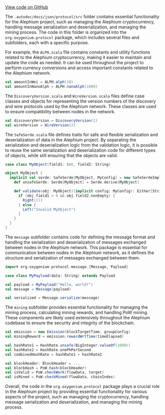 [View code on GitHub](https://github.com/oxygenium/oxygenium/.autodoc/docs/json/protocol/src)

The `.autodoc/docs/json/protocol/src` folder contains essential functionality for the Alephium project, such as managing the Alephium cryptocurrency, handling message serialization and deserialization, and managing the mining process. The code in this folder is organized into the `org.oxygenium.protocol` package, which includes several files and subfolders, each with a specific purpose.

For example, the `ALPH.scala` file contains constants and utility functions related to the Alephium cryptocurrency, making it easier to maintain and update the code as needed. It can be used throughout the project to perform currency conversions and access important constants related to the Alephium network.

```scala
val amountInWei = ALPH.alph(10)
val amountInNanoAlph = ALPH.nanoAlph(1000)
```

The `DiscoveryVersion.scala` and `WireVersion.scala` files define case classes and objects for representing the version numbers of the discovery and wire protocols used by the Alephium network. These classes are used to ensure compatibility between nodes in the network.

```scala
val discoveryVersion = DiscoveryVersion(1)
val wireVersion = WireVersion(2)
```

The `SafeSerde.scala` file defines traits for safe and flexible serialization and deserialization of data in the Alephium project. By separating the serialization and deserialization logic from the validation logic, it is possible to reuse the same serialization and deserialization code for different types of objects, while still ensuring that the objects are valid.

```scala
case class MyObject(field1: Int, field2: String)

object MyObject {
  implicit val serde: SafeSerde[MyObject, MyConfig] = new SafeSerdeImpl[MyObject, MyConfig] {
    def unsafeSerde: Serde[MyObject] = Serde.derive[MyObject]

    def validate(obj: MyObject)(implicit config: MyConfig): Either[String, Unit] = {
      if (obj.field1 > 0 && obj.field2.nonEmpty) {
        Right(())
      } else {
        Left("Invalid MyObject")
      }
    }
  }
}
```

The `message` subfolder contains code for defining the message format and handling the serialization and deserialization of messages exchanged between nodes in the Alephium network. This package is essential for communication between nodes in the Alephium network, as it defines the structure and serialization of messages exchanged between them.

```scala
import org.oxygenium.protocol.message.{Message, Payload}

case class MyPayload(data: String) extends Payload

val payload = MyPayload("Hello, world!")
val message = Message(payload)

val serialized = Message.serialize(message)
```

The `mining` subfolder provides essential functionality for managing the mining process, calculating mining rewards, and handling PoW mining. These components are likely used extensively throughout the Alephium codebase to ensure the security and integrity of the blockchain.

```scala
val emission = new Emission(blockTargetTime, groupConfig)
val miningReward = emission.rewardWrtTime(timeElapsed)

val hashRate1 = HashRate.unsafe(BigInteger.valueOf(1000))
val hashRate2 = HashRate.onePhPerSecond
val combinedHashRate = hashRate1 + hashRate2

val blockHeader: BlockHeader = ...
val blockHash = PoW.hash(blockHeader)
val isValid = PoW.checkWork(flowData, target)
val isMined = PoW.checkMined(flowData, chainIndex)
```

Overall, the code in the `org.oxygenium.protocol` package plays a crucial role in the Alephium project by providing essential functionality for various aspects of the project, such as managing the cryptocurrency, handling message serialization and deserialization, and managing the mining process.

